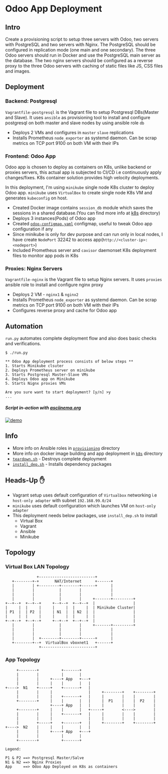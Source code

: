 # Odoo App Deployment

## Intro
Create a provisioning script to setup three servers with Odoo, two servers with PostgreSQL and two servers with Nginx. The PostgreSQL should be configured in replication mode (one main and one secondary). The three Odoo servers should run in Docker and use the PostgreSQL main server as the database. The two nginx servers should be configured as a reverse proxy to the three Odoo servers with caching of static files like JS, CSS files and images.


## Deployment
### Backend: Postgresql
`Vagrantfile-postgresql` is the Vagrant file to setup Postgresql DBs(Master and Slave). It uses `ansible` as provisioning tool to install and configure postgresql on both master and slave nodes by using ansible role `db`
* Deploys 2 VMs and configures in `master` `slave` replications
* Installs Prometheus `node_exporter` as systemd daemon. Can be scrap metrics on TCP port 9100 on both VM with their IPs

### Frontend: Odoo App
Odoo app is chosen to deploy as containers on K8s, unlike backend or proxies servers, this actual app is subjected to CI/CD i.e continuously apply changes/fixes. K8s container solution provides high velocity deployments.

In this deployment, I'm using `minikube` single node K8s cluster to deploy Odoo app. `minikube` uses `VirtualBox` to create single node K8s VM and generates `kubeconfig` on host.

* Created Docker image contains `session_db` module which saves the sessions in a shared database.(You can find more info at [k8s](https://gitlab.com/veerendrav2/odoo_deploy/tree/master/k8s) directory)
* Deploys 3 instances(Pods) of Odoo app
* Created [`odoo-configmap.yaml`](https://gitlab.com/veerendrav2/odoo_deploy/blob/master/k8s/odoo-configmap.yaml) configmap, useful to tweak Odoo app configuration if any
* Since minikube is only for dev purpose and can run only in local nodes, I have create `NodePort` 32242 to access app(`http://<cluster-ip>:<nodeport>`)
* Included Prometheus server and `cavisor` daemonset K8s deployment files to monitor app pods in K8s

### Proxies: Nginx Servers
`Vagrantfile-nginx` is the Vagrant file to setup Nginx servers. It uses `proxies` ansible role to install and configure nginx proxy 
* Deploys 2 VM - `nginx1` & `nginx2`
* Installs Prometheus `node_exporter` as systemd daemon. Can be scrap metrics on TCP port 9100 on both VM with their IPs
* Configures reverse proxy and cache for Odoo app

## Automation
`run.py` automates complete deployment flow and also does basic checks and verifications.

```
$ ./run.py 

** Odoo App deployment process consists of below steps **
1. Starts Minikube clsuter
2. Deploys Prometheus server on minikube
3. Starts Postgresql Master-Slave VMs
4. Deploys Odoo app on Minikube
5. Starts Nignx proxies VMs

Are you sure want to start deployment? [y/n] >y
...
```
##### Script in-action with [asciinema.org](https://asciinema.org)
[![demo](https://asciinema.org/a/271447.svg)](https://asciinema.org/a/271447?autoplay=1)

## Info
* More info on Ansible roles in [`provisioning`](https://gitlab.com/veerendrav2/odoo_deploy/tree/master/provisioning) directory
* More info on docker image building and app deployment in [`k8s`](https://gitlab.com/veerendrav2/odoo_deploy/tree/master/k8s) directory
* [`teardown.sh`](https://gitlab.com/veerendrav2/odoo_deploy/blob/master/teardown.sh) - Destroys complete deployment
* [`install_dep.sh`](https://gitlab.com/veerendrav2/odoo_deploy/blob/master/install_dep.sh) - Installs dependency packages

## Heads-Up :raised_hand:
* Vagrant setup uses default configuration of `Virtualbox` networking i.e  `host-only adapter` with subnet `192.168.99.0/24`
* `minikube` uses default configuration which launches VM on `host-only adapter`
* This deployment needs below packages, use `install_dep.sh` to install
  * Virtual Box
  * Vagrant
  * Ansible
  * Minikube
 
## Topology

### Virtual Box LAN Topology
```
              +-------------------------+
   +--------+-+       NAT/Internet      +------+
   |        | +---------+--------+------+      |
   |        |           |        |             |
   |        |           |        |             |
   |        |           |        |     +-------+---------+
+--+--+  +--+--+     +--+--+  +--+--+  |                 |
|     |  |     |     |     |  |     |  | Minikube Cluster|
| P1  |  | P2  |     | N1  |  | N2  |  |                 |
|     |  |     |     |     |  |     |  |                 |
+--+--+  +--+--+     +--+--+  +--+--+  |                 |
   |        |           |        |     +-------+---------+
   |        |           |        |             |
   |        |           |        |             |
   |        |  +--------+--------+------+      |
   +--------+--+  VirtualBox vboxnet1   +------+
               +------------------------+
```

### App Topology
```
     +--------+          +-------+
     |        |          |       |
     |        |     +----+ App   +---+
     |        |     |    |       |   |
+---->  N1    +-----+    +-------+   |
     |        |     |                |     +--------+    +--------+
     |        |     |    +-------+   |     |        |    |        |
     +--------+     |    |       |   |     |  P1    |    |  P2    |
                    +----+ App   |   |     |        |    |        |
     +--------+     |    |       |   +-----+        <---->        |
     |        |     |    +-------+   |     |        |    |        |
     |        |     |                |     |        |    |        |
     |        +-----+    +-------+   |     +--------+    +--------+
+---->  N2    |     |    |       |   |
     |        |     +----+ App   +---+
     |        |          |       |
     +--------+          +-------+

Legend:

P1 & P2 ==> Postgresql Master/Salve
N1 & N2 ==> Nginx Proxies
App     ==> Odoo App Deployed on K8s as containers
```
